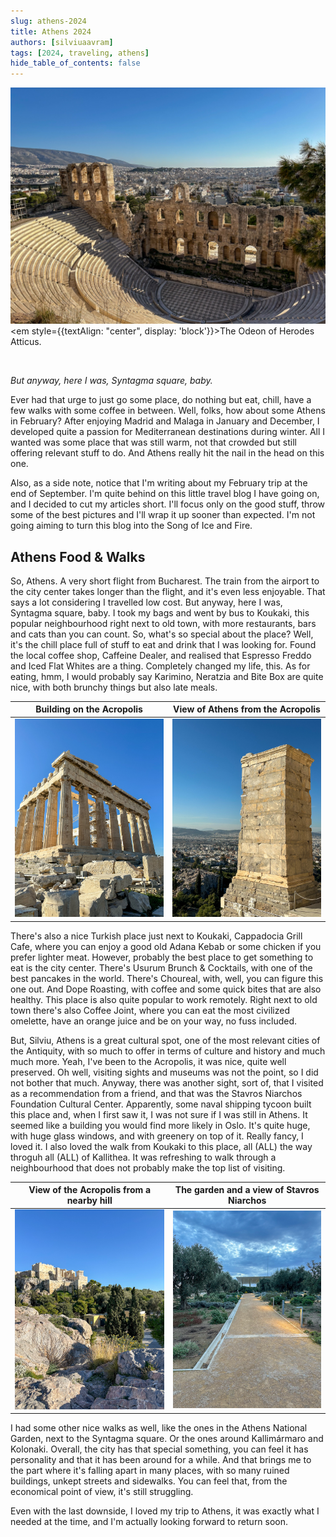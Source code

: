```yaml
---
slug: athens-2024
title: Athens 2024
authors: [silviuaavram]
tags: [2024, traveling, athens]
hide_table_of_contents: false
---
```


![the odeon of herodes atticus](./odeon-of-herodes-atticus.jpg) <em
style={{textAlign: "center", display: 'block'}}>The Odeon of Herodes
Atticus.</em>

<br />

_But anyway, here I was, Syntagma square, baby._

Ever had that urge to just go some place, do nothing but eat, chill, have a few
walks with some coffee in between. Well, folks, how about some Athens in
February? After enjoying Madrid and Malaga in January and December, I developed
quite a passion for Mediterranean destinations during winter. All I wanted was
some place that was still warm, not that crowded but still offering relevant
stuff to do. And Athens really hit the nail in the head on this one.

Also, as a side note, notice that I'm writing about my February trip at the end
of September. I'm quite behind on this little travel blog I have going on, and I
decided to cut my articles short. I'll focus only on the good stuff, throw some
of the best pictures and I'll wrap it up sooner than expected. I'm not going
aiming to turn this blog into the Song of Ice and Fire.

## Athens Food & Walks

So, Athens. A very short flight from Bucharest. The train from the airport to
the city center takes longer than the flight, and it's even less enjoyable. That
says a lot considering I travelled low cost. But anyway, here I was, Syntagma
square, baby. I took my bags and went by bus to Koukaki, this popular
neighbourhood right next to old town, with more restaurants, bars and cats than
you can count. So, what's so special about the place? Well, it's the chill place
full of stuff to eat and drink that I was looking for. Found the local coffee
shop, Caffeine Dealer, and realised that Espresso Freddo and Iced Flat Whites
are a thing. Completely changed my life, this. As for eating, hmm, I would
probably say Karimino, Neratzia and Bite Box are quite nice, with both brunchy
things but also late meals.

|           Building on the Acropolis           |             View of Athens from the Acropolis              |
| :-------------------------------------------: | :--------------------------------------------------------: |
| ![building on the acropolis](./acropolis.jpg) | ![view of athens from the acropilis](./view-of-athens.jpg) |

There's also a nice Turkish place just next to Koukaki, Cappadocia Grill Cafe,
where you can enjoy a good old Adana Kebab or some chicken if you prefer lighter
meat. However, probably the best place to get something to eat is the city
center. There's Usurum Brunch & Cocktails, with one of the best pancakes in the
world. There's Choureal, with, well, you can figure this one out. And Dope
Roasting, with coffee and some quick bites that are also healthy. This place is
also quite popular to work remotely. Right next to old town there's also Coffee
Joint, where you can eat the most civilized omelette, have an orange juice and
be on your way, no fuss included.

But, Silviu, Athens is a great cultural spot, one of the most relevant cities of
the Antiquity, with so much to offer in terms of culture and history and much
much more. Yeah, I've been to the Acropolis, it was nice, quite well preserved.
Oh well, visiting sights and museums was not the point, so I did not bother that
much. Anyway, there was another sight, sort of, that I visited as a
recommendation from a friend, and that was the Stavros Niarchos Foundation
Cultural Center. Apparently, some naval shipping tycoon built this place and,
when I first saw it, I was not sure if I was still in Athens. It seemed like a
building you would find more likely in Oslo. It's quite huge, with huge glass
windows, and with greenery on top of it. Really fancy, I loved it. I also loved
the walk from Koukaki to this place, all (ALL) the way throguh all (ALL) of
Kallithea. It was refreshing to walk through a neighbourhood that does not
probably make the top list of visiting.

|               View of the Acropolis from a nearby hill               |                   The garden and a view of Stavros Niarchos                    |
| :------------------------------------------------------------------: | :----------------------------------------------------------------------------: |
| ![view of the acropilis from a nearby hill](./view-of-acropolis.jpg) | ![the gandern and the stavron niarchos](./view-of-stavros-niarchos-center.jpg) |

I had some other nice walks as well, like the ones in the Athens National
Garden, next to the Syntagma square. Or the ones around Kallimármaro and
Kolonaki. Overall, the city has that special something, you can feel it has
personality and that it has been around for a while. And that brings me to the
part where it's falling apart in many places, with so many ruined buildings,
unkept streets and sidewalks. You can feel that, from the economical point of
view, it's still struggling.

Even with the last downside, I loved my trip to Athens, it was exactly what I
needed at the time, and I'm actually looking forward to return soon.
